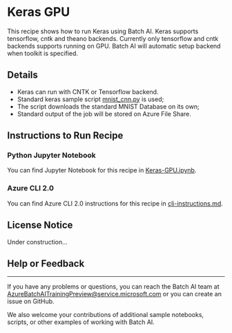 # Keras GPU

This recipe shows how to run Keras using Batch AI. Keras supports tensorflow, cntk and theano backends. Currently only tensorflow and cntk backends supports running on GPU. Batch AI will automatic setup backend when toolkit is specified.

## Details

- Keras can run with CNTK or Tensorflow backend.
- Standard keras sample script [mnist_cnn.py](https://raw.githubusercontent.com/fchollet/keras/master/examples/mnist_cnn.py) is used;
- The script downloads the standard MNIST Database on its own;
- Standard output of the job will be stored on Azure File Share.

## Instructions to Run Recipe

### Python Jupyter Notebook

You can find Jupyter Notebook for this recipe in [Keras-GPU.ipynb](./Keras-GPU.ipynb).

### Azure CLI 2.0

You can find Azure CLI 2.0 instructions for this recipe in [cli-instructions.md](./cli-instructions.md).

## License Notice

Under construction...

## Help or Feedback
--------------------
If you have any problems or questions, you can reach the Batch AI team at [AzureBatchAITrainingPreview@service.microsoft.com](mailto:AzureBatchAITrainingPreview@service.microsoft.com) or you can create an issue on GitHub.

We also welcome your contributions of additional sample notebooks, scripts, or other examples of working with Batch AI.
